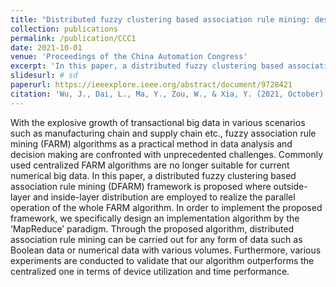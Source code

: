 ```yaml
---
title: "Distributed fuzzy clustering based association rule mining: design, deployment and implementation"
collection: publications
permalink: /publication/CCC1
date: 2021-10-01
venue: 'Proceedings of the China Automation Congress'
excerpt: 'In this paper, a distributed fuzzy clustering based association rule mining (DFARM) framework is proposed where outside-layer and inside-layer distribution are employed to realize the parallel operation of the whole FARM algorithm.'
slidesurl: # sd
paperurl: https://ieeexplore.ieee.org/abstract/document/9728421
citation: 'Wu, J., Dai, L., Ma, Y., Zou, W., & Xia, Y. (2021, October). Distributed fuzzy clustering based association rule mining: Design, deployment and implementation. In 2021 China Automation Congress (CAC) (pp. 4366-4372). IEEE.'
---
```


With the explosive growth of transactional big data in various scenarios such as manufacturing chain and supply chain etc., fuzzy association rule mining (FARM) algorithms as a practical method in data analysis and decision making are confronted with unprecedented challenges. Commonly used centralized FARM algorithms are no longer suitable for current numerical big data. In this paper, a distributed fuzzy clustering based association rule mining (DFARM) framework is proposed where outside-layer and inside-layer distribution are employed to realize the parallel operation of the whole FARM algorithm. In order to implement the proposed framework, we specifically design an implementation algorithm by the ‘MapReduce’ paradigm. Through the proposed algorithm, distributed association rule mining can be carried out for any form of data such as Boolean data or numerical data with various volumes. Furthermore, various experiments are conducted to validate that our algorithm outperforms the centralized one in terms of device utilization and time performance.
